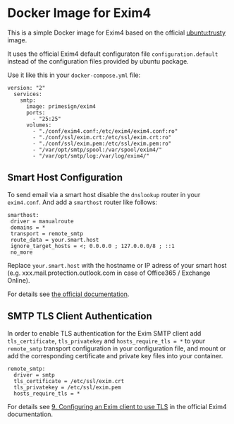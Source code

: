 # Docker Image for Exim4

This is a simple Docker image for Exim4 based on the official [ubuntu:trusty](https://hub.docker.com/r/_/ubuntu/) image.

It uses the official Exim4 default configuraton file `configuration.default` instead of the configuration files provided by ubuntu package.

Use it like this in your `docker-compose.yml` file:

~~~~
version: "2"
  services:
    smtp:
      image: primesign/exim4
      ports:
        - "25:25"
      volumes:
        - "./conf/exim4.conf:/etc/exim4/exim4.conf:ro"
        - "./conf/ssl/exim.crt:/etc/ssl/exim.crt:ro"
        - "./conf/ssl/exim.pem:/etc/ssl/exim.pem:ro"
        - "/var/opt/smtp/spool:/var/spool/exim4/"
        - "/var/opt/smtp/log:/var/log/exim4/"
~~~~

## Smart Host Configuration

To send email via a smart host disable the `dnslookup` router in your `exim4.conf`. And add a `smarthost` router like follows:

~~~~
smarthost:
 driver = manualroute
 domains = *
 transport = remote_smtp
 route_data = your.smart.host
 ignore_target_hosts = <; 0.0.0.0 ; 127.0.0.0/8 ; ::1
 no_more
~~~~

Replace `your.smart.host` with the hostname or IP adress of your smart host (e.g. xxx.mail.protection.outlook.com in case of Office365 / Exchange Online).

For details see [the official documentation](http://www.exim.org/exim-html-current/doc/html/spec_html/ch-some_common_configuration_settings.html).


## SMTP TLS Client Authentication

In order to enable TLS authentication for the Exim SMTP client add `tls_certificate`, `tls_privatekey` and `hosts_require_tls = *` to your `remote_smtp` transport configuration in your configuration file, and mount or add the corresponding certificate and private key files into your container.

~~~~
remote_smtp:
  driver = smtp
  tls_certificate = /etc/ssl/exim.crt
  tls_privatekey = /etc/ssl/exim.pem
  hosts_require_tls = *
~~~~

For details see [9. Configuring an Exim client to use TLS](http://www.exim.org/exim-html-current/doc/html/spec_html/ch-encrypted_smtp_connections_using_tlsssl.html) in the official Exim4 documentation.
